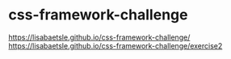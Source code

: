 # css-framework-challenge

https://lisabaetsle.github.io/css-framework-challenge/ </br>
https://lisabaetsle.github.io/css-framework-challenge/exercise2